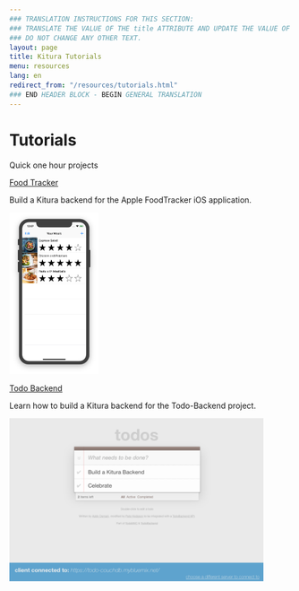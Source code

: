 ```yaml
---
### TRANSLATION INSTRUCTIONS FOR THIS SECTION:
### TRANSLATE THE VALUE OF THE title ATTRIBUTE AND UPDATE THE VALUE OF THE lang ATTRIBUTE.
### DO NOT CHANGE ANY OTHER TEXT.
layout: page
title: Kitura Tutorials
menu: resources
lang: en
redirect_from: "/resources/tutorials.html"
### END HEADER BLOCK - BEGIN GENERAL TRANSLATION
---
```


[info]: ../../assets/info-blue.png
[tip]: ../../assets/lightbulb-yellow.png
[warning]: ../../assets/warning-red.png

<div class="titleBlock">
    <h1>Tutorials</h1>
    <p>Quick one hour projects</p>
</div>
<div class="featured">
    <div class="featured-item left">
        <p class="featured title"><a href="https://github.com/IBM/FoodTrackerBackend">Food Tracker</a></p>
        <p>Build a Kitura backend for the Apple FoodTracker iOS application.</p>
        <img class="featured-img" src="../../assets/FoodTrackerBezel.png" alt="Food Tracker" width="160px">
    </div>
    <div class="featured-item right">
        <p class="featured title"><a href="https://github.com/IBM/ToDoBackend">Todo Backend</a></p>
        <p>Learn how to build a Kitura backend for the Todo-Backend project.</p>
        <img class="featured-img" src="../../assets/TodoBackend.png" alt="ToDoBackend" width="90%">
    </div>
</div>
 
